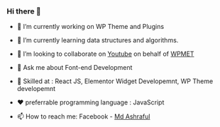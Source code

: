 ### Hi there 👋

- 🔭 I’m currently working on WP Theme and Plugins
- 🌱 I’m currently learning data structures and algorithms.
- 👯 I’m looking to collaborate on <a href="https://www.youtube.com/channel/UCpsjAqTeTqwFTMV580D3YvQ" target="_blank">Youtube</a> on behalf of <a href="https://wpmet.com/" target="_blank"> WPMET </a>

- 💬 Ask me about Font-end Development 
- 🎁 Skilled at : React JS, Elementor Widget Developemnt, WP Theme developemnt
- ❤ preferrable programming language : JavaScript
- 📫 How to reach me: Facebook - <a href="https://www.facebook.com/mdashraful.me/" target="_blank"> Md Ashraful </a>

